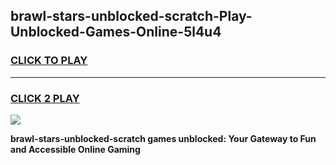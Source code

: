 
## brawl-stars-unblocked-scratch-Play-Unblocked-Games-Online-5l4u4
<h3>
<a href="https://premium76.site?title=brawl-stars-unblocked-scratch&ref=25A">CLICK TO PLAY</a></h3>
<hr>

<h3>
<a href="https://premium76.site?title=brawl-stars-unblocked-scratch&ref=25A">CLICK 2 PLAY</a>
  
</h3>

<a href="https://premium76.site?title=brawl-stars-unblocked-scratch&ref=25A"><img src="https://clearcache.store/games.png"></a>


**brawl-stars-unblocked-scratch games unblocked: Your Gateway to Fun and Accessible Online Gaming**

